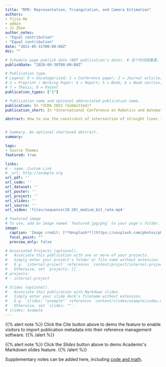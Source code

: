 ```yaml
---
title: "RPR: Representation, Triangulation, and Camera Estimation"
authors:
- Yijia He
- admin
- Ji Zhao
author_notes:
- "Equal contribution"
- "Equal contribution"
date: "2021-05-31T00:00:00Z"
doi: ""

# Schedule page publish date (NOT publication's date). # 这个时间很重要，必须要写，且不可以迟于上面的时间
publishDate: "2020-09-30T00:00:00Z"

# Publication type.
# Legend: 0 = Uncategorized; 1 = Conference paper; 2 = Journal article;
# 3 = Preprint / Working Paper; 4 = Report; 5 = Book; 6 = Book section;
# 7 = Thesis; 8 = Patent
publication_types: ["1"]

# Publication name and optional abbreviated publication name.
publication: In *ICRA 2021 (Submitted)*
publication_short: In *International Conference on Robotics and Automation (ICRA) (Submitted)*

abstract: How to use the constraint of intersection of straight lines in 3D reconstruction mainly involves two problems, one is how to express the intersection of straight lines, and the other is whether the intersection of straight lines can be used to estimate the camera pose and how to use it. In this paper, we conduct formula derivation and experimental verification for these two problems. And we propose three main innovations in this paper, (a) A minimum parameterized representation method for rpr structure and a triangulation method. (b) An efficient camera pose estimation method based on 1 rpr90 + 1 point is proposed. By directly solving a one-variable quartic equation, the camera pose is solved efficiently and stably. (c) A straight line slam algorithm considering the intersection constraint of straight lines is built and verified on different datasets.


# Summary. An optional shortened abstract.
summary: 

tags:
- Source Themes
featured: true

links:
# - name: Custom Link
#  url: http://example.org
url_pdf: ''
url_code: ''
url_dataset: ''
url_poster: ''
url_project: ''
url_slides: ''
url_source: ''
url_video: 'files/sequence(10.28)_medium_bit_rate.mp4'

# Featured image
# To use, add an image named `featured.jpg/png` to your page's folder. 
image:
  caption: 'Image credit: [**Unsplash**](https://unsplash.com/photos/pLCdAaMFLTE)'
  focal_point: ""
  preview_only: false

# Associated Projects (optional).
#   Associate this publication with one or more of your projects.
#   Simply enter your project's folder or file name without extension.
#   E.g. `internal-project` references `content/project/internal-project/index.md`.
#   Otherwise, set `projects: []`.
# projects:
# - internal-project

# Slides (optional).
#   Associate this publication with Markdown slides.
#   Simply enter your slide deck's filename without extension.
#   E.g. `slides: "example"` references `content/slides/example/index.md`.
#   Otherwise, set `slides: ""`.
# slides: example
---
```


{{% alert note %}}
Click the *Cite* button above to demo the feature to enable visitors to import publication metadata into their reference management software.
{{% /alert %}}

{{% alert note %}}
Click the *Slides* button above to demo Academic's Markdown slides feature.
{{% /alert %}}

Supplementary notes can be added here, including [code and math](https://sourcethemes.com/academic/docs/writing-markdown-latex/).


